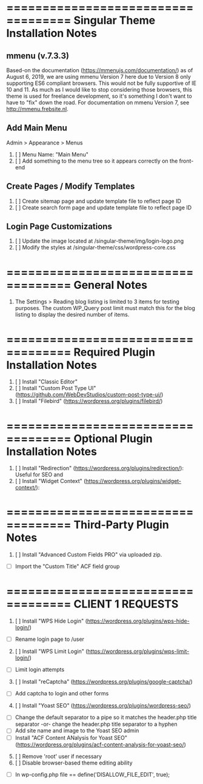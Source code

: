 ===================================
Singular Theme Installation Notes
===================================

mmenu (v.7.3.3)
-----------------------------------
Based-on the documentation (https://mmenujs.com/documentation/) as of August 6, 2019, we are using mmenu Version 7 here due to Version 8 only supporting ES6 compliant browsers. This would not be fully supportive of IE 10 and 11. As much as I would like to stop considering those browsers, this theme is used for freelance development, so it's something I don't want to have to "fix" down the road. For documentation on mmenu Version 7, see http://mmenu.frebsite.nl.

Add Main Menu
-----------------------------------
Admin > Appearance > Menus
1. [ ] Menu Name: "Main Menu"
2. [ ] Add something to the menu tree so it appears correctly on the front-end

Create Pages / Modify Templates
-----------------------------------
1. [ ] Create sitemap page and update template file to reflect page ID
2. [ ] Create search form page and update template file to reflect page ID

Login Page Customizations
-----------------------------------
1. [ ] Update the image located at /singular-theme/img/login-logo.png
2. [ ] Modify the styles at /singular-theme/css/wordpress-core.css


===================================
General Notes
===================================
1. The Settings > Reading blog listing is limited to 3 items for testing purposes. The custom WP_Query post limit must match this for the blog listing to display the desired number of items.


===================================
Required Plugin Installation Notes
===================================
1. [ ] Install "Classic Editor"
2. [ ] Install "Custom Post Type UI" (https://github.com/WebDevStudios/custom-post-type-ui/)
3. [ ] Install "Filebird" (https://wordpress.org/plugins/filebird/)


===================================
Optional Plugin Installation Notes
===================================
1. [ ] Install "Redirection" (https://wordpress.org/plugins/redirection/): Useful for SEO and
2. [ ] Install "Widget Context" (https://wordpress.org/plugins/widget-context/):


===================================
Third-Party Plugin Notes
===================================
1. [ ] Install "Advanced Custom Fields PRO" via uploaded zip.
  - [ ] Import the "Custom Title" ACF field group


===================================
CLIENT 1 REQUESTS
===================================
1. [ ] Install "WPS Hide Login" (https://wordpress.org/plugins/wps-hide-login/)
  - [ ] Rename login page to /user
2. [ ] Install "WPS Limit Login" (https://wordpress.org/plugins/wps-limit-login/)
  - [ ] Limit login attempts
3. [ ] Install "reCaptcha" (https://wordpress.org/plugins/google-captcha/)
  - [ ] Add captcha to login and other forms
4. [ ] Install "Yoast SEO" (https://wordpress.org/plugins/wordpress-seo/)
  - [ ] Change the default separator to a pipe so it matches the header.php title separator -or- change the header.php title separator to a hyphen
 - [ ] Add site name and image to the Yoast SEO admin
 - [ ] Install "ACF Content ANalysis for Yoast SEO" (https://wordpress.org/plugins/acf-content-analysis-for-yoast-seo/)
5. [ ] Remove 'root' user if necessary
6. [ ] Disable browser-based theme editing ability
  - [ ] In wp-config.php file == define('DISALLOW_FILE_EDIT', true);
